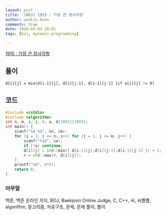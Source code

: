 ```yaml
---
layout: post
title: '[BOJ] 1915 : 가장 큰 정사각형'
author: wookje.kwon
comments: true
date: 2018-04-04 20:01
tags: [boj, dynamic-programming]

---
```


[1915 : 가장 큰 정사각형](https://www.acmicpc.net/problem/1915)

## 풀이

`d[i][j] = min(d[i-1][j], d[i][j-1], d[i-1][j-1] (if a[i][j] != 0)`

## 코드

```cpp
#include <cstdio>
#include <algorithm>
int n, m, i, j, r, a, d[1003][1003];
int main() {
    scanf("%d %d", &n, &m);
    for (i = 1; i <= n; i++) for (j = 1; j <= m; j++) {
        scanf("%1d", &a);
        if (!a) continue;
        d[i][j] = std::min({ d[i-1][j],d[i][j-1],d[i-1][j-1] }) + 1;
        r = std::max(r, d[i][j]);
    }
    printf("%d", r*r);
    return 0;
}
```

### 아무말  
백준, 백준 온라인 저지, BOJ, Baekjoon Online Judge, C, C++, 씨, 씨쁠쁠, algorithm, 알고리즘, 자료구조, 문제, 문제 풀이, 풀이
